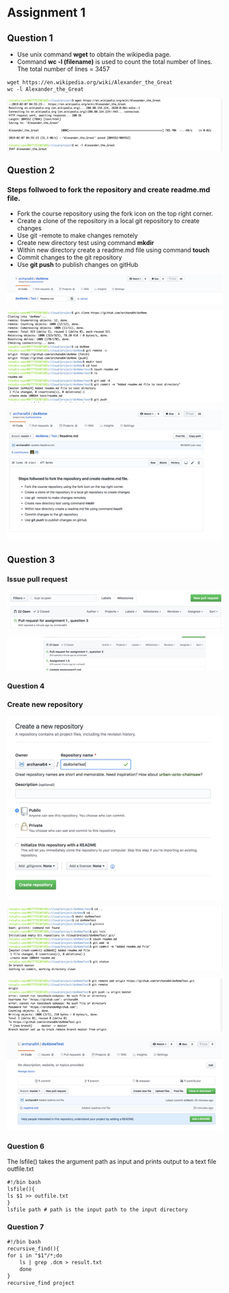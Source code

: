# Assignment 1

## Question 1
* Use unix command **wget** to obtain the wikipedia page. 
* Command **wc -l (filename)** is used to count the total number of lines.
The total number of lines = 3457 

```
wget https://en.wikipedia.org/wiki/Alexander_the_Great
wc -l Alexander_the_Great   
```

![Question1](https://github.com/archana64/my-first-repo/blob/master/Question1.png)

## Question 2

### Steps follwoed to fork the repository and create readme.md file.
* Fork the course repository using the fork icon on the top right corner.
* Create a clone of the repository in a local git repository to create changes
* Use git -remote to make changes remotely
* Create new directory test using command **mkdir** 
* Within new directory create a readme.md file using command **touch**
* Commit changes to the git repository
* Use **git push** to publish changes on gitHub



![Question2a](https://github.com/archana64/my-first-repo/blob/master/Question2_a.png)

![Question2b](https://github.com/archana64/my-first-repo/blob/master/Question2_b.png)

![Question2c](https://github.com/archana64/my-first-repo/blob/master/Question2_c.png)


## Question 3

### Issue pull request

![Question3a](https://github.com/archana64/my-first-repo/blob/master/Question3.a.png)

![Question3b](https://github.com/archana64/my-first-repo/blob/master/Question3.b.png)

### Question 4

### Create new repository
![Question4a](https://github.com/archana64/my-first-repo/blob/master/Question4_a.png)

![Question4b](https://github.com/archana64/my-first-repo/blob/master/Question4_b.png)

![Question4c](https://github.com/archana64/my-first-repo/blob/master/Question4_c.png)

![Question4d](https://github.com/archana64/my-first-repo/blob/master/Question4_d.png)

### Question 6
The lsfile() takes the argument path as input and prints output to a text file outfile.txt

```
#!/bin bash
lsfile(){
ls $1 >> outfile.txt
}
lsfile path # path is the input path to the input directory 
```

### Question 7

```
#!/bin bash
recursive_find(){
for i in "$1"/*;do
    ls | grep .dcm > result.txt
    done
}
recursive_find project
```



